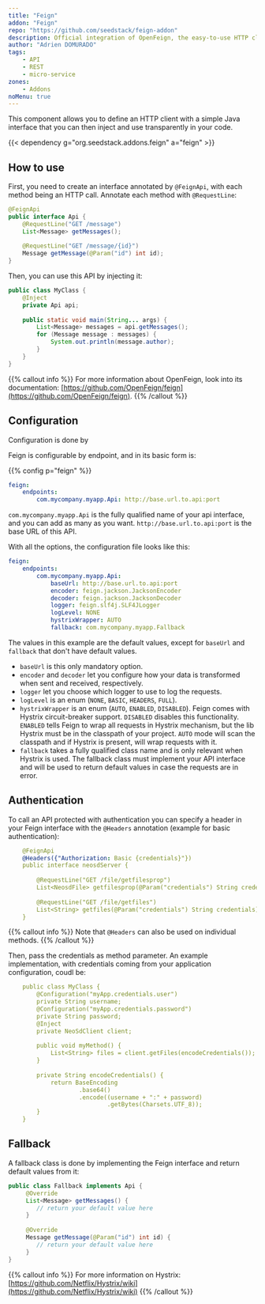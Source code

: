 ```yaml
---
title: "Feign"
addon: "Feign"
repo: "https://github.com/seedstack/feign-addon"
description: Official integration of OpenFeign, the easy-to-use HTTP client.
author: "Adrien DOMURADO"
tags:
    - API
    - REST
    - micro-service
zones:
    - Addons
noMenu: true    
---
```


This component allows you to define an HTTP client with a simple Java interface that you can then inject and use transparently
in your code.<!--more-->

{{< dependency g="org.seedstack.addons.feign" a="feign" >}}

## How to use

First, you need to create an interface annotated by `@FeignApi`, with each method being an HTTP call. Annotate each method with `@RequestLine`:

```java
@FeignApi
public interface Api {
    @RequestLine("GET /message")
    List<Message> getMessages();
    
    @RequestLine("GET /message/{id}")
    Message getMessage(@Param("id") int id);
}
```

Then, you can use this API by injecting it:

```java
public class MyClass {
    @Inject
    private Api api;
    
    public static void main(String... args) {
        List<Message> messages = api.getMessages();
        for (Message message : messages) {
            System.out.println(message.author);
        }
    }
}
```

{{% callout info %}}
For more information about OpenFeign, look into its documentation: [https://github.com/OpenFeign/feign](https://github.com/OpenFeign/feign).
{{% /callout %}}

## Configuration

Configuration is done by 

Feign is configurable by endpoint, and in its basic form is:

{{% config p="feign" %}}
```yaml
feign:
    endpoints:
        com.mycompany.myapp.Api: http://base.url.to.api:port

```

`com.mycompany.myapp.Api` is the fully qualified name of your api interface, and you can add as many as you want.
`http://base.url.to.api:port` is the base URL of this API.

With all the options, the configuration file looks like this:

```yaml
feign:
    endpoints:
        com.mycompany.myapp.Api: 
            baseUrl: http://base.url.to.api:port
            encoder: feign.jackson.JacksonEncoder
            decoder: feign.jackson.JacksonDecoder
            logger: feign.slf4j.SLF4JLogger 
            logLevel: NONE
            hystrixWrapper: AUTO
            fallback: com.mycompany.myapp.Fallback
```
The values in this example are the default values, except for `baseUrl` and `fallback` that don't have default values.

* `baseUrl` is this only mandatory option.
* `encoder` and `decoder` let you configure how your data is transformed when sent and received, respectively.
* `logger` let you choose which logger to use to log the requests.
* `logLevel` is an enum (`NONE`, `BASIC`, `HEADERS`, `FULL`).
* `hystrixWrapper` is an enum (`AUTO`, `ENABLED`, `DISABLED`). Feign comes with Hystrix circuit-breaker support. `DISABLED` disables this functionality. `ENABLED` tells Feign to wrap all requests in Hystrix mechanism, but the lib Hystrix must be in the classpath of your project. `AUTO` mode will scan the classpath and if Hystrix is present, will wrap requests with it.
* `fallback` takes a fully qualified class name and is only relevant when Hystrix is used. The fallback class must implement your API interface and will be used to return default values in case the requests are in error.

## Authentication

To call an API protected with authentication you can specify a header in your Feign interface with the `@Headers` annotation (example for basic authentication):

```yaml
    @FeignApi
    @Headers({"Authorization: Basic {credentials}"})
    public interface neosdServer {
    
        @RequestLine("GET /file/getfilesprop")
        List<NeosdFile> getfilesprop(@Param("credentials") String credentials);
    
        @RequestLine("GET /file/getfiles")
        List<String> getfiles(@Param("credentials") String credentials);
    }
```

{{% callout info %}}
Note that `@Headers` can also be used on individual methods. 
{{% /callout %}}

Then, pass the credentials as method parameter. An example implementation, with credentials coming from your application configuration, coudl be:

```yaml
    public class MyClass {
        @Configuration("myApp.credentials.user")
        private String username;
        @Configuration("myApp.credentials.password")
        private String password;
        @Inject
        private NeoSdClient client;
    
        public void myMethod() {
            List<String> files = client.getFiles(encodeCredentials());
        }
    
        private String encodeCredentials() {
            return BaseEncoding
                    .base64()
                    .encode((username + ":" + password)
                            .getBytes(Charsets.UTF_8));
        }
    }
```

## Fallback

A fallback class is done by implementing the Feign interface and return default values from it:

```java
public class Fallback implements Api {
     @Override
     List<Message> getMessages() {
        // return your default value here 
     }
        
     @Override
     Message getMessage(@Param("id") int id) {
        // return your default value here
     }
}
```

{{% callout info %}}
For more information on Hystrix: [https://github.com/Netflix/Hystrix/wiki](https://github.com/Netflix/Hystrix/wiki)
{{% /callout %}}
